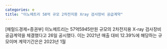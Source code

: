 ```yaml
---
categories: e
title: "이노메트리 58억 규모 2차전지용 Xray 검사장비 공급계약"
---
```

[헤럴드경제=증권부] 이노메트리는 57억5945만원 규모의 2차전지용 X-ray 검사장비 공급계약을 체결했다고 26일 공시했다. 이는 2021년 매출 대비 12.39%에 해당하는 규모이며 계약기간은은 2023년 1월